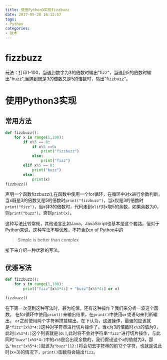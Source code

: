 ```yaml
---
title: 使用Python3实现fizzbuzz
date: 2017-05-28 16:12:57
tags:
- Python
categories:
- 技术
---
```

# fizzbuzz

玩法：打印1-100，当遇到数字为3的倍数时输出"fizz"，当遇到5的倍数时输出"buzz",当遇到既是3的倍数又是5的倍数时，输出"fizzbuzz"。<!--more-->

# 使用Python3实现

## 常用方法

```python
def fizzbuzz():
    for x in range(1,100):
        if x%3 == 0:
            if x%5 ==0:
                print("fizzbuzz")
            else:
                print("fizz")
        elif x%5 == 0:
            print("buzz")
        else:
            print(x)
fizzbuzz()
```

声明一个函数fizzbuzz(),在函数中使用一个for循环，在循环中对x进行余数判断，当x既是3的倍数又是5的倍数时`print("fizzbuzz")`，当x仅是3的倍数时`print("fizz")`，当x非3的倍数时，代码走到`elif`对x取5的余数，如果余数为0，则`print("buzz")`。否则`print(x)`。

这种写法比较常规，其他语言比如Java，JavaScript也基本是这个套路。但对于Python来说，这种写法不够优雅，不符合Zen of Python中的
> Simple is better than complex

接下来介绍一种优雅的写法。

## 优雅写法

```python
def fizzbuzz():
    for x in range(1,100):
        print("fizz"[x%3*4:] + "buzz"[x%5*4:] or x)

fizzbuzz()
```

在下第一次见到这种写法时，甚为吃惊。还有这种操作？我们来分析一波这个函数。
在for循环中使用`print()`来输出结果，在`print()`中使用`or`或语句来判断输出，
`or`之前使用两个字符串拼接输出。在下认为，这波操作，最骚的应该就是`"fizz"[x%3*4:]`这种对字符串进行切片操作了。当x为3的倍数时`x%3`的值为0，此时`[x%3*4:]`这个列表就是`[0:]`,此时将不会对字符串`"fizz"`进行切片操作，与此同时`"buzz"[x%5*4:]`中的`x%5`是会出现余数的，我们假设这个`x`的值就为3，那么`"buzz"[x%5*4:]`就该为`"buzz"[12:]`将会切去字符串的前12个字符，也就是说此时(x=3)的情况下，`print()`函数将会输出`fizz`。
